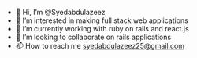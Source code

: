- 👋 Hi, I’m @Syedabdulazeez
- 👀 I’m interested in making full stack web applications
- 🌱 I’m currently working with ruby on rails and react.js
- 💞️ I’m looking to collaborate on rails applications
- 📫 How to reach me syedabdulazeez25@gmail.com

<!---
Syedabdulazeez/Syedabdulazeez is a ✨ special ✨ repository because its `README.md` (this file) appears on your GitHub profile.
You can click the Preview link to take a look at your changes.
--->
